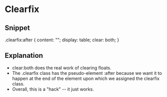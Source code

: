 # Clearfix

## Snippet

.clearfix:after {
	content: "";
	display: table;
	clear: both;
}

## Explanation

- clear:both does the real work of clearing floats.
- The .clearfix class has the pseudo-element :after because we want it to happen at the end of the element upon which we assigned the clearfix class.
- Overall, this is a "hack" -- it just works.